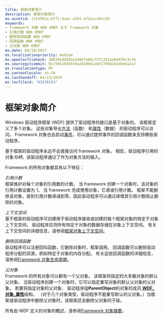 ```yaml
---
title: 框架对象简介
description: 框架对象简介
ms.assetid: 1314501a-bff1-4aac-a391-a72acca9cc26
keywords:
- framework 对象 WDK KMDF 关于 framework 对象
- 引用计数 WDK KMDF
- 删除回调函数 WDK KMDF
- 回调函数 WDK KMDF
- 父对象 WDK KMDF
ms.date: 04/20/2017
ms.localizationpriority: medium
ms.openlocfilehash: 30820eddd3ea14defa66c337c291ae044f8c3c34
ms.sourcegitcommit: 0cc5051945559a242d941a6f2799d161d8eba2a7
ms.translationtype: MT
ms.contentlocale: zh-CN
ms.lasthandoff: 04/23/2019
ms.locfileid: "63378153"
---
```

# <a name="introduction-to-framework-objects"></a>框架对象简介





Windows 驱动程序框架 (WDF) 提供了驱动程序的接口是基于对象的。 该框架定义了多个对象。 这些对象导出[方法](framework-object-methods.md)（函数） 和[属性](framework-object-properties.md)（数据） 的驱动程序可以访问。 Framework 对象也会启动[事件](framework-object-events.md)，可以通过提供事件的回调函数来支持哪些驱动程序。

基于框架的驱动程序永远不会直接访问 framework 对象。 相反，驱动程序引用的对象*句柄*，该驱动程序通过了作为对象方法的输入。

Framework 的所有对象都具有以下特征：

<a href="" id="reference-count"></a>*引用计数*  
框架维护对每个对象的引用数的计数。 当 framework 创建一个对象时，该对象的引用计数设置为 1。 当 framework 完成使用对象，它递减引用计数。 框架不能删除该对象，直到引用计数递减到零，因此驱动程序可以通过递增其引用计数阻止删除的对象。

<a href="" id="context-space"></a>*上下文空间*  
基于框架的驱动程序可创建用于驱动程序接收或创建的每个框架对象的特定于对象上下文空间。 驱动程序应将所有特定于对象的数据存储在对象上下文空间。 有关上下文空间的详细信息，请参阅[框架对象上下文空间](framework-object-context-space.md)。

<a href="" id="deletion-callback-functions"></a>*删除回调函数*  
驱动程序可以注册回叫函数，它删除对象时，框架调用。 回调函数可以删除驱动程序分配的资源，例如特定于对象的内存分配。 有关这些回调函数的详细信息，请参阅[Framework 对象生命周期](framework-object-life-cycle.md)。

<a href="" id="parent-object"></a>*父对象*  
Framework 的所有对象可以都有一个父对象。 该框架将指定的大多数对象的默认父对象。 当驱动程序创建一个对象时，它可以指定重写对象的默认父对象的父对象。 若要将指定对象的父对象、 驱动程序组**ParentObject**的对象的成员[ **WDF\_对象\_属性**](https://msdn.microsoft.com/library/windows/hardware/ff552400)结构。 （对于几个对象类型，驱动程序不能重写默认的父对象。）当框架或驱动程序中删除父对象时，该框架还会删除父对象的子级。

所有由 WDF 定义的对象的概述，请参阅[Framework 对象摘要](summary-of-framework-objects.md)。

 

 





